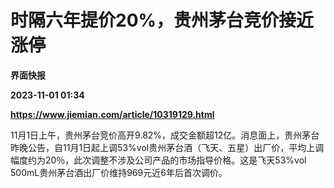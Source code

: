 # 时隔六年提价20%，贵州茅台竞价接近涨停
**界面快报**

**2023-11-01 01:34**

**https://www.jiemian.com/article/10319129.html**

11月1日上午，贵州茅台竞价高开9.82%，成交金额超12亿。消息面上，贵州茅台昨晚公告，自11月1日起上调53%vol贵州茅台酒（飞天、五星）出厂价，平均上调幅度约为20％，此次调整不涉及公司产品的市场指导价格。这是飞天53%vol 500mL贵州茅台酒出厂价维持969元近6年后首次调价。